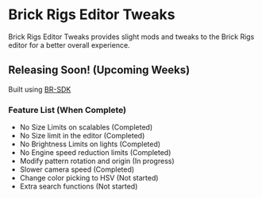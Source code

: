 # Brick Rigs Editor Tweaks

Brick Rigs Editor Tweaks provides slight mods and tweaks to the Brick Rigs editor for a better overall experience.

## Releasing Soon! (Upcoming Weeks)

Built using [BR-SDK](https://github.com/tubaplayerdis/BR-SDK) 

### Feature List (When Complete)

 - No Size Limits on scalables (Completed)
 - No Size limit in the editor (Completed)
 - No Brightness Limits on lights (Completed)
 - No Engine speed reduction limits (Completed)
 - Modify pattern rotation and origin (In progress)
 - Slower camera speed (Completed)
 - Change color picking to HSV (Not started)
 - Extra search functions (Not started)
